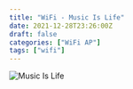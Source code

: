 ```yaml
---
title: "WiFi - Music Is Life"
date: 2021-12-28T23:26:00Z
draft: false
categories: ["WiFi AP"]
tags: ["wifi"]
---
```


![Music Is Life](/img/wifiap/wifi-musicislife.png)
